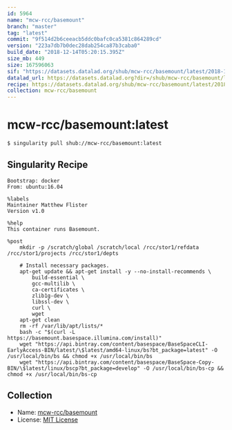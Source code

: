 ```yaml
---
id: 5964
name: "mcw-rcc/basemount"
branch: "master"
tag: "latest"
commit: "9f514d2b6ceeacb5ddc0bafc0ca5381c864289cd"
version: "223a7db7b0dec28dab254ca87b3caba0"
build_date: "2018-12-14T05:20:15.395Z"
size_mb: 449
size: 167596063
sif: "https://datasets.datalad.org/shub/mcw-rcc/basemount/latest/2018-12-14-9f514d2b-223a7db7/223a7db7b0dec28dab254ca87b3caba0.simg"
datalad_url: https://datasets.datalad.org?dir=/shub/mcw-rcc/basemount/latest/2018-12-14-9f514d2b-223a7db7/
recipe: https://datasets.datalad.org/shub/mcw-rcc/basemount/latest/2018-12-14-9f514d2b-223a7db7/Singularity
collection: mcw-rcc/basemount
---
```


# mcw-rcc/basemount:latest

```bash
$ singularity pull shub://mcw-rcc/basemount:latest
```

## Singularity Recipe

```singularity
Bootstrap: docker
From: ubuntu:16.04

%labels
Maintainer Matthew Flister
Version v1.0

%help
This container runs Basemount.

%post
    mkdir -p /scratch/global /scratch/local /rcc/stor1/refdata /rcc/stor1/projects /rcc/stor1/depts

    # Install necessary packages.
    apt-get update && apt-get install -y --no-install-recommends \
        build-essential \
        gcc-multilib \
        ca-certificates \
        zlib1g-dev \
        libssl-dev \
        curl \
        wget
    apt-get clean
    rm -rf /var/lib/apt/lists/*
    bash -c "$(curl -L https://basemount.basespace.illumina.com/install)"
    wget "https://api.bintray.com/content/basespace/BaseSpaceCLI-EarlyAccess-BIN/latest/\$latest/amd64-linux/bs?bt_package=latest" -O /usr/local/bin/bs && chmod +x /usr/local/bin/bs
    wget "https://api.bintray.com/content/basespace/BaseSpace-Copy-BIN/\$latest/linux/bscp?bt_package=develop" -O /usr/local/bin/bs-cp && chmod +x /usr/local/bin/bs-cp
```

## Collection

 - Name: [mcw-rcc/basemount](https://github.com/mcw-rcc/basemount)
 - License: [MIT License](https://api.github.com/licenses/mit)


